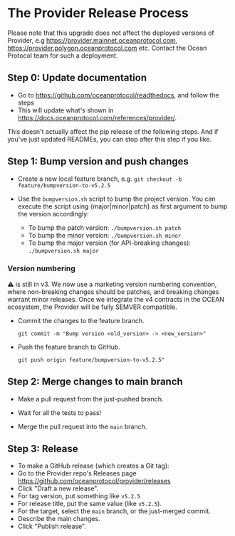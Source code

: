 <!--
Copyright 2021 Ocean Protocol Foundation
SPDX-License-Identifier: Apache-2.0
-->

# The Provider Release Process

Please note that this upgrade does not affect the deployed versions of Provider, e.g https://provider.mainnet.oceanprotocol.com, https://provider.polygon.oceanprotocol.com etc.
Contact the Ocean Protocol team for such a deployment.

## Step 0: Update documentation

- Go to https://github.com/oceanprotocol/readthedocs, and follow the steps
- This will update what's shown in https://docs.oceanprotocol.com/references/provider/.

This doesn't actually affect the pip release of the following steps. And if you've just updated READMEs, you can stop after this step if you like.

## Step 1: Bump version and push changes

- Create a new local feature branch, e.g. `git checkout -b feature/bumpversion-to-v5.2.5`

- Use the `bumpversion.sh` script to bump the project version. You can execute the script using {major|minor|patch} as first argument to bump the version accordingly:

  - To bump the patch version: `./bumpversion.sh patch`
  - To bump the minor version: `./bumpversion.sh minor`
  - To bump the major version (for API-breaking changes): `./bumpversion.sh major`

### Version numbering
⚠️ is still in v3. We now use a marketing version numbering convention, where non-breaking changes should be patches, and breaking changes warrant minor releases. Once we integrate the v4 contracts in the OCEAN ecosystem, the Provider will be fully SEMVER compatible.

- Commit the changes to the feature branch.

  `git commit -m "Bump version <old_version> -> <new_version>"`

- Push the feature branch to GitHub.

  `git push origin feature/bumpversion-to-v5.2.5"`

## Step 2: Merge changes to main branch

- Make a pull request from the just-pushed branch.

- Wait for all the tests to pass!

- Merge the pull request into the `main` branch.

## Step 3: Release

- To make a GitHub release (which creates a Git tag):
- Go to the Provider repo's Releases page <https://github.com/oceanprotocol/provider/releases>
- Click "Draft a new release".
- For tag version, put something like `v5.2.5`
- For release title, put the same value (like `v5.2.5`).
- For the target, select the `main` branch, or the just-merged commit.
- Describe the main changes.
- Click "Publish release".
